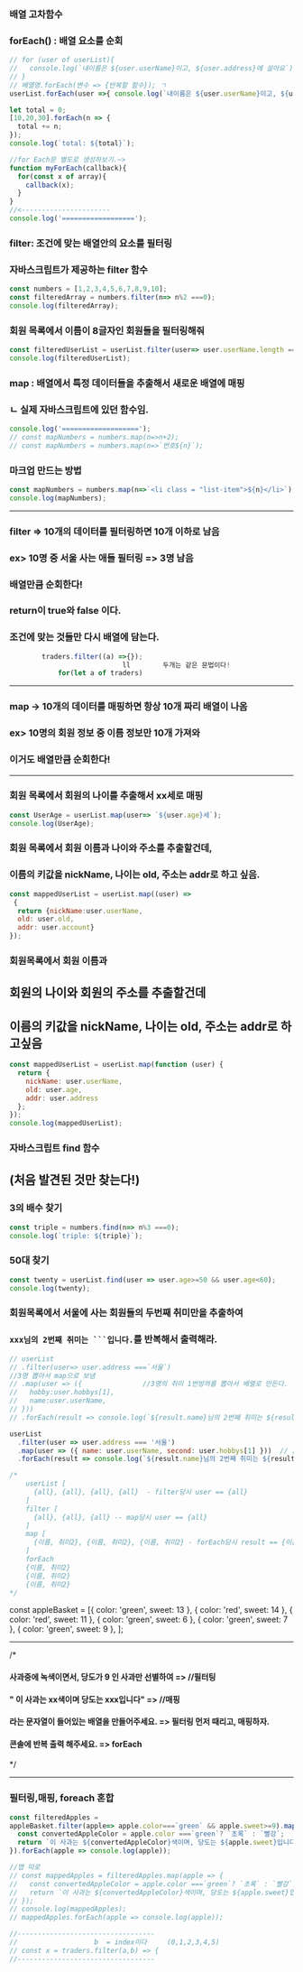 
### 배열 고차함수

### forEach() : 배열 요소를 순회
```js
// for (user of userList){
//   console.log(`내이름은 ${user.userName}이고, ${user.address}에 살아요`);
// }
// 배열명.forEach(변수 => {반복할 함수}); ㄱ
userList.forEach(user =>{ console.log(`내이름은 ${user.userName}이고, ${user.address}에 살아요`);});

let total = 0;
[10,20,30].forEach(n => {
  total += n;
});
console.log(`total: ${total}`);

//for Each문 별도로 생성하보기.~>
function myForEach(callback){
  for(const x of array){
    callback(x);
  }
}
//<----------------------
console.log('==================');
```
### filter: 조건에 맞는 배열안의 요소를 필터링
### 자바스크립트가 제공하는 filter 함수
```js
const numbers = [1,2,3,4,5,6,7,8,9,10];
const filteredArray = numbers.filter(n=> n%2 ===0);
console.log(filteredArray);
```
### 회원 목록에서 이름이 8글자인 회원들을 필터링해줘
```js
const filteredUserList = userList.filter(user=> user.userName.length ===8);
console.log(filteredUserList);
```
### map : 배열에서 특정 데이터들을 추출해서 새로운 배열에 매핑
### ㄴ 실제 자바스크립트에 있던 함수임.
```js
console.log('===================');
// const mapNumbers = numbers.map(n=>n+2);
// const mapNumbers = numbers.map(n=>`번호${n}`);
```
### 마크업 만드는 방법
```js
const mapNumbers = numbers.map(n=>`<li class = "list-item">${n}</li>`);
console.log(mapNumbers);
```
--------------------------------------------
### filter => 10개의 데이터를 필터링하면 10개 이하로 남음
###            ex> 10명 중 서울 사는 애들 필터링 => 3명 남음
###              배열만큼 순회한다!
###             return이 true와 false 이다. 
###            조건에 맞는 것들만 다시 배열에 담는다.
```js
        traders.filter((a) =>{});       
                            ll        두개는 같은 문법이다!
            for(let a of traders)
```
--------------------------------------------
### map  -> 10개의 데이터를 매핑하면 항상 10개 짜리 배열이 나옴 
###             ex> 10명의 회원 정보 중 이름 정보만 10개 가져와
###             이거도 배열만큼 순회한다!
--------------------------------------------

###  회원 목록에서 회원의 나이를 추출해서 xx세로 매핑
```js
const UserAge = userList.map(user=> `${user.age}세`);
console.log(UserAge);
```

### 회원 목록에서 회원 이름과 나이와  주소를 추출할건데,
### 이름의 키값을 nickName, 나이는 old, 주소는 addr로 하고 싶음.
```js
const mappedUserList = userList.map((user) => 
 {
  return {nickName:user.userName,
  old: user.old,
  addr: user.account}
});
```
### 회원목록에서 회원 이름과
## 회원의 나이와 회원의 주소를 추출할건데
## 이름의 키값을 nickName, 나이는 old, 주소는 addr로 하고싶음
```js
const mappedUserList = userList.map(function (user) {
  return { 
    nickName: user.userName, 
    old: user.age, 
    addr: user.address 
  };
});
console.log(mappedUserList);
```
### 자바스크립트 find 함수 
## (처음 발견된 것만 찾는다!)
### 3의 배수 찾기
```js
const triple = numbers.find(n=> n%3 ===0);
console.log(`triple: ${triple}`);
```
### 50대 찾기
```js
const twenty = userList.find(user => user.age>=50 && user.age<60);
console.log(twenty);
```


### 회원목록에서 서울에 사는 회원들의 두번째 취미만을 추출하여
### `xxx님의 2번째 취미는 ```입니다.`를 반복해서 출력해라.
 

```js
// userList
// .filter(user=> user.address ===`서울`)
//3명 뽑아서 map으로 보냄
// .map(user => ({               //3명의 취미 1번방꺼를 뽑아서 배열로 만든다. 
//   hobby:user.hobbys[1],
//   name:user.userName,
// }))             
// .forEach(result => console.log(`${result.name}님의 2번째 취미는 ${result.hobby}입니다.`));
```
```js
userList
  .filter(user => user.address === '서울')
  .map(user => ({ name: user.userName, second: user.hobbys[1] }))  // ['축구' , '테니스' , '테니스']
  .forEach(result => console.log(`${result.name}님의 2번째 취미는 ${result.second}입니다.`));
```

```js
/*
    userList [
      {all}, {all}, {all}, {all}  - filter당시 user == {all} 
    ]
    filter [
      {all}, {all}, {all} -- map당시 user == {all}
    ]
    map [
      {이름, 취미2}, {이름, 취미2}, {이름, 취미2} - forEach당시 result == {이름, 취미2}
    ]
    forEach
    {이름, 취미2}
    {이름, 취미2}
    {이름, 취미2}
*/
```



const appleBasket = [{
  color: 'green',
  sweet: 13
},
{
  color: 'red',
  sweet: 14
},
{
  color: 'red',
  sweet: 11
},
{
  color: 'green',
  sweet: 6
},
{
  color: 'green',
  sweet: 7
},
{
  color: 'green',
  sweet: 9
},
];

---
/*
 #### 사과중에 녹색이면서, 당도가 9 인 사과만 선별하여  => //필터팅
 #### " 이 사과는 xx색이며 당도는 xxx입니다"                => //매핑
 #### 라는 문자열이 들어있는 배열을 만들어주세요.           => 필터링 먼저 때리고, 매핑하자.
#### 콘솔에 반복 출력 해주세요.                                       => forEach
 */      

 ---

### 필터링,매핑, foreach 혼합
```js
const filteredApples = 
appleBasket.filter(apple=> apple.color===`green` && apple.sweet>=9).map(apple => {
  const convertedAppleColor = apple.color ===`green`? `초록` : `빨강`;
  return `이 사과는 ${convertedAppleColor}색이며, 당도는 ${apple.sweet}입니다.`;
}).forEach(apple => console.log(apple));
```
```js
//맵 따로 
// const mappedApples = filteredApples.map(apple => {
//   const convertedAppleColor = apple.color ===`green`? `초록` : `빨강`;
//   return `이 사과는 ${convertedAppleColor}색이며, 당도는 ${apple.sweet}입니다.`;
// });
// console.log(mappedApples);
// mappedApples.forEach(apple => console.log(apple));
```

```js
//----------------------------------
//                   b  = index이다     (0,1,2,3,4,5)
// const x = traders.filter(a,b) => {
//----------------------------------
```